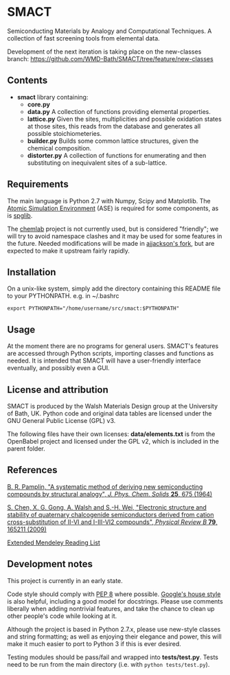 SMACT
=====

Semiconducting Materials by Analogy and Computational Techniques. A collection of fast screening tools from elemental data.

Development of the next iteration is taking place on the new-classes branch:
https://github.com/WMD-Bath/SMACT/tree/feature/new-classes

Contents
--------

* **smact** library containing:
  * **core.py** 
  * **data.py** A collection of functions providing elemental properties.
  * **lattice.py** Given the sites, multiplicities and possible oxidation states
	at those sites, this reads from the database and generates all possible
	stoichiometeries.
  * **builder.py** Builds some common lattice structures, given the chemical
	composition.
  * **distorter.py** A collection of functions for enumerating and then
	substituting on inequivalent sites of a sub-lattice.

Requirements
------------

The main language is Python 2.7 with Numpy, Scipy and Matplotlib.
The [Atomic Simulation Environment](https://wiki.fysik.dtu.dk/ase) 
(ASE) is required for some components, as is [spglib](http://spglib.sourceforge.net).

The [chemlab](http://chemlab.github.com/chemlab) project is not
currently used, but is considered "friendly"; we will try to avoid
namespace clashes and it may be used for some features in the future.
Needed modifications will be made in [ajjackson's
fork](https://github.com/ajjackson/chemlab), 
but are expected to make it upstream fairly rapidly.

Installation
------------

On a unix-like system, simply add the directory containing this README file
to your PYTHONPATH. e.g. in ~/.bashrc

    export PYTHONPATH="/home/username/src/smact:$PYTHONPATH"

Usage
-----

At the moment there are no programs for general users. SMACT's features are
accessed through Python scripts, importing classes and functions as needed.
It is intended that SMACT will have a user-friendly interface eventually, and
possibly even a GUI.

License and attribution
-----------------------

SMACT is produced by the Walsh Materials Design group 
at the University of Bath, UK.  Python code
and original data tables are licensed under the GNU General Public
License (GPL) v3.

The following files have their own licenses: **data/elements.txt** is
from the OpenBabel project and licensed under the GPL v2, which is
included in the parent folder.

References
----------

[B. R. Pamplin, "A systematic method of deriving new semiconducting
compounds by structural analogy", *J. Phys. Chem. Solids*
**25**, 675 (1964)](http://www.sciencedirect.com/science/article/pii/0022369764901763)

[S. Chen, X. G. Gong, A. Walsh and S.-H. Wei, "Electronic structure and stability
of quaternary chalcogenide semiconductors derived from cation cross-substitution
of II-VI and I-III-VI2 compounds", *Physical Review B* **79**, 165211 (2009)](http://journals.aps.org/prb/abstract/10.1103/PhysRevB.79.165211)

[Extended Mendeley Reading List](https://www.mendeley.com/groups/8113991/materials-design/overview/)

Development notes
-----------------

This project is currently in an early state.

Code style should comply with [PEP
8](http://www.python.org/dev/peps/pep-0008) where possible.
[Google's house
style](http://google-styleguide.googlecode.com/svn/trunk/pyguide.html)
is also helpful, including a good model for docstrings.
Please use comments liberally when adding nontrivial features, and
take the chance to clean up other people's code while looking at it.

Although the project is based in Python 2.7.x, please use new-style classes and
string formatting; as well as enjoying their elegance and power, this will make
it much easier to port to Python 3 if this is ever desired.

Testing modules should be pass/fail and wrapped into **tests/test.py**.
Tests need to be run from the main directory (i.e. with `python tests/test.py`).
